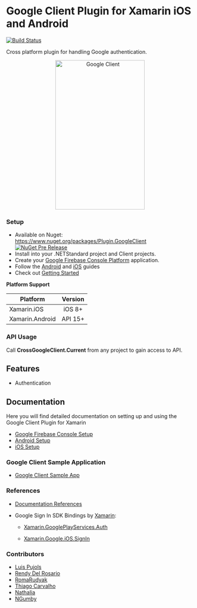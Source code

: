 # Google Client Plugin for Xamarin iOS and Android

[![Build Status](https://dev.azure.com/CrossGeeks/Plugins/_apis/build/status/GoogleClient/GoogleClient%20Plugin%20CI%20Pipeline?branchName=master)](https://dev.azure.com/CrossGeeks/Plugins/_build/latest?definitionId=3&branchName=master)

Cross platform plugin for handling Google authentication.

<p align="center">
<img src="images/googleclient.gif" height="400" width="240" title="Google Client"/>
</p>

### Setup
* Available on Nuget: https://www.nuget.org/packages/Plugin.GoogleClient
[![NuGet Pre Release](https://img.shields.io/nuget/vpre/Plugin.GoogleClient.svg?label=NuGet)](https://www.nuget.org/packages/Plugin.GoogleClient)
* Install into your .NETStandard project and Client projects.
* Create your [Google Firebase Console Platform](docs/GoogleFirebaseConsoleSetup.md) application.
* Follow the [Android](docs/AndroidSetup.md) and [iOS](docs/iOSSetup.md) guides
* Check out [Getting Started](docs/GettingStarted.md)

**Platform Support**

|Platform|Version|
| ------------------- | :------------------: |
|Xamarin.iOS|iOS 8+|
|Xamarin.Android|API 15+|

### API Usage

Call **CrossGoogleClient.Current** from any project to gain access to API.

## Features

- Authentication

## Documentation

Here you will find detailed documentation on setting up and using the Google Client Plugin for Xamarin

* [Google Firebase Console Setup](docs/GoogleFirebaseConsoleSetup.md) 
* [Android Setup](docs/AndroidSetup.md)
* [iOS Setup](docs/iOSSetup.md)

### Google Client Sample Application
* [Google Client Sample App](samples)

### References
* [Documentation References](docs/References.md)
* Google Sign In SDK Bindings by [Xamarin](https://github.com/xamarin):

    - [Xamarin.GooglePlayServices.Auth](https://www.nuget.org/packages/Xamarin.GooglePlayServices.Auth/)
    
    - [Xamarin.Google.iOS.SignIn](https://www.nuget.org/packages/Xamarin.Google.iOS.SignIn/)

### Contributors

* [Luis Pujols](https://github.com/pujolsluis)
* [Rendy Del Rosario](https://github.com/rdelrosario)
* [RomaRudyak](https://github.com/RomaRudyak)
* [Thiago Carvalho](https://github.com/stealthcold)
* [Nathalia](https://github.com/natsoragge)
* [NGumby](https://github.com/NGumby)
